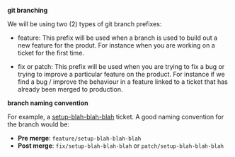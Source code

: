 **git branching**

We will be using two (2) types of git branch prefixes:

- feature: This prefix will be used when a branch is used to build out a new feature for the produt. For instance when you are working on a ticket for the first time.

- fix or patch: This prefix will be used when you are trying to fix a bug or trying to improve a particular feature on the product. For instance if we find a bug / improve the behaviour in a feature linked to a ticket that has already been merged to production.




**branch naming convention**

For example, a [setup-blah-blah-blah]() ticket. A good naming convention for the branch would be:

- **Pre merge**: `feature/setup-blah-blah-blah`
- **Post merge**: `fix/setup-blah-blah-blah` or `patch/setup-blah-blah-blah`
